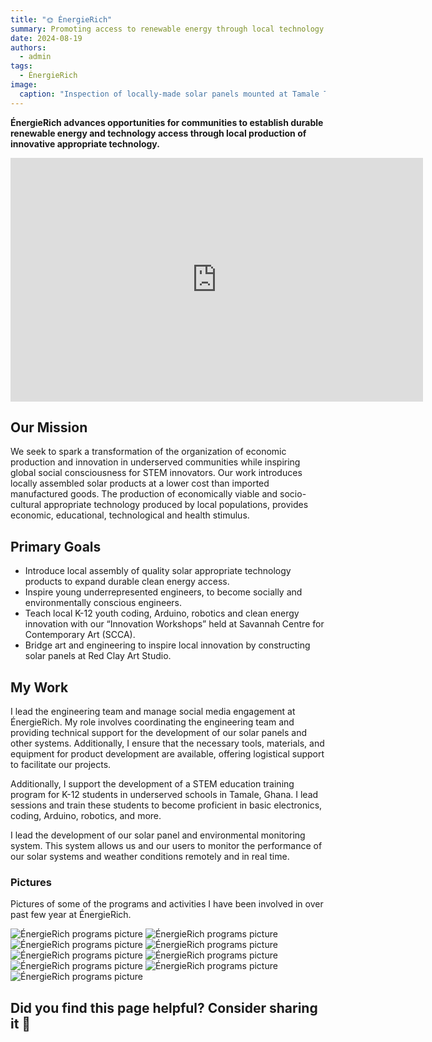 ```yaml
---
title: "🌞 ÉnergieRich"
summary: Promoting access to renewable energy through local technology development and STEM education.
date: 2024-08-19
authors:
  - admin
tags:
  - ÉnergieRich
image:
  caption: "Inspection of locally-made solar panels mounted at Tamale Technical University"
---
```


**ÉnergieRich advances opportunities for communities to establish durable renewable energy and technology access through local production of innovative appropriate technology.**

<iframe width="660" height="390" src="https://www.youtube.com/embed/VPBSfWgTa9A?si=S0w4i1uODkSeSq9E" title="YouTube video player" frameborder="0" allow="accelerometer; autoplay; clipboard-write; encrypted-media; gyroscope; picture-in-picture; web-share" referrerpolicy="strict-origin-when-cross-origin" allowfullscreen></iframe>

## Our Mission

We seek to spark a transformation of the organization of economic production and innovation in underserved communities while inspiring global social consciousness for STEM innovators. Our work introduces locally assembled solar products at a lower cost than imported manufactured goods. The production of economically viable and socio-cultural appropriate technology produced by local populations, provides economic, educational, technological and health stimulus.

## Primary Goals

- Introduce local assembly of quality solar appropriate technology products to expand durable clean energy access.
- Inspire young underrepresented engineers, to become socially and environmentally conscious engineers.
- Teach local K-12 youth coding, Arduino, robotics and clean energy innovation with our “Innovation Workshops” held at Savannah Centre for Contemporary Art (SCCA).
- Bridge art and engineering to inspire local innovation by constructing solar panels at Red Clay Art Studio.

## My Work

I lead the engineering team and manage social media engagement at ÉnergieRich. My role involves coordinating the engineering team and providing technical support for the development of our solar panels and other systems. Additionally, I ensure that the necessary tools, materials, and equipment for product development are available, offering logistical support to facilitate our projects.

Additionally, I support the development of a STEM education training program for K-12 students in underserved schools in Tamale, Ghana. I lead sessions and train these students to become proficient in basic electronics, coding, Arduino, robotics, and more.

I lead the development of our solar panel and environmental monitoring system. This system allows us and our users to monitor the performance of our solar systems and weather conditions remotely and in real time.

### Pictures

Pictures of some of the programs and activities I have been involved in over past few year at ÉnergieRich.

![ÉnergieRich programs picture](/picture1.jpg)
![ÉnergieRich programs picture](/picture2.jpg)
![ÉnergieRich programs picture](/picture6.jpg)
![ÉnergieRich programs picture](/picture7.jpg)
![ÉnergieRich programs picture](/picture3.jpg)
![ÉnergieRich programs picture](/picture4.jpg)
![ÉnergieRich programs picture](/picture8.jpg)
![ÉnergieRich programs picture](/picture9.jpg)
![ÉnergieRich programs picture](/picture10.jpg)

## Did you find this page helpful? Consider sharing it 🙌
